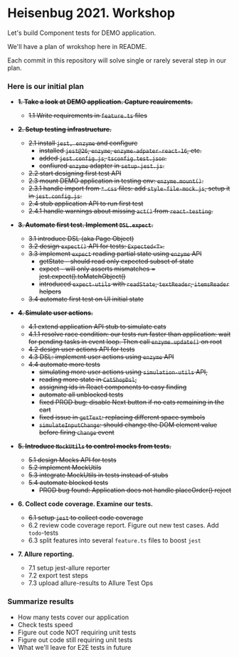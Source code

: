 # Heisenbug 2021. Workshop

Let's build Component tests for DEMO application.

We'll have a plan of wrokshop here in README.

Each commit in this repository will solve single or rarely several step in our plan.


### Here is our initial plan

- **~~1. Take a look at DEMO application. Capture reauirements.~~**
  * ~~1.1 Write requirements in `feature.ts` files~~

- **~~2. Setup testing infrastructure.~~**
  * ~~2.1 install `jest, enzyme` and configure~~
    - ~~installed `jest@26`, `enzyme`, `enzyme-adpater-react-16`, etc.~~
    - ~~added `jest.config.js`, `tsconfig.test.json`.~~
    - ~~confiured `enzyme` adapter in `setup-jest.js`.~~ 
  * ~~2.2 start designing first test API~~
  * ~~2.3 mount DEMO application in testing env: `enzyme.mount()`.~~
  * ~~2.3.1 handle import from `*.css` files: add `style-file-mock.js`, setup it in `jest.config.js`.~~
  * ~~2.4 stub application API to run first test~~
  * ~~2.4.1 handle warnings about missing `act()` from `react-testing`.~~

- **~~3. Automate first test. Implement `DSL.expect`.~~**
  * ~~3.1 introduce DSL (aka Page Object)~~
  * ~~3.2 design `expect()` API for tests: `Expected<T>`.~~
  * ~~3.3 implement `expect` reading partial state using `enzyme` API~~
    - ~~getState - should read only expected subset of state~~
    - ~~expect - will only asserts mismatches = jest.expect().toMatchObject()~~
    - ~~introduced `expect-utils` with `readState`, `textReader`, `itemsReader` helpers~~
  * ~~3.4 automate first test on UI initial state~~

- **~~4. Simulate user actions.~~**
  * ~~4.1 extend application API stub to simulate cats~~
  * ~~4.1.1 resolve race condition: our tests run faster than application: wait for pending tasks in event loop. Then call `enzyme.update()` on root~~
  * ~~4.2 design user actions API for tests~~
  * ~~4.3 DSL: implement user actions using `enzyme` API~~
  * ~~4.4 automate more tests~~
    - ~~simulating more user actions using `simulation-utils` API,~~
    - ~~reading more state in `CatShopDsl`,~~
    - ~~assigning ids in React components to easy finding~~
    - ~~automate all unblocked tests~~
    - ~~fixed PROD bug: disable Next button if no cats remaining in the cart~~
    - ~~fixed issue in `getText`: replacing different space symbols~~
    - ~~`simulateInputChange`: should change the DOM element value before firing `change` event~~

- **~~5. Introduce `MockUtils` to control mocks from tests.~~**
  * ~~5.1 design Mocks API for tests~~
  * ~~5.2 implement MockUtils~~
  * ~~5.3 integrate MockUtils in tests instead of stubs~~
  * ~~5.4 automate blocked tests~~
    - ~~PROD bug found: Application does not handle placeOrder() reject~~

- **6. Collect code coverage. Examine our tests.**
  * ~~6.1 setup `jest` to collect code coverage~~
  * 6.2 review code coverage report. Figure out new test cases. Add `todo`-tests
  * 6.3 split features into several `feature.ts` files to boost `jest`

- **7. Allure reporting.**
  * 7.1 setup jest-allure reporter
  * 7.2 export test steps
  * 7.3 upload allure-results to Allure Test Ops

### Summarize results
* How many tests cover our application
* Check tests speed
* Figure out code NOT requiring unit tests
* Figure out code still requiring unit tests
* What we'll leave for E2E tests in future
